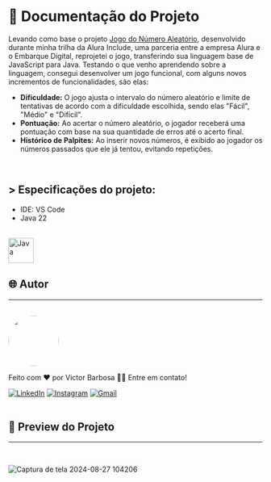 # 📒 Documentação do Projeto

Levando como base o projeto [Jogo do Número Aleatório](https://github.com/victorb-s/Alura-Jogo-do-numero-aleatorio), desenvolvido durante minha trilha da Alura Include, uma parceria entre a empresa Alura e o Embarque Digital, reprojetei o jogo, transferindo sua linguagem base de JavaScript para Java. Testando o que venho aprendendo sobre a linguagem, consegui desenvolver um jogo funcional, com alguns novos incrementos de funcionalidades, são elas:

- **Dificuldade:** O jogo ajusta o intervalo do número aleatório e limite de tentativas de acordo com a dificuldade escolhida, sendo elas "Fácil", "Médio" e "Difícil".
- **Pontuação:** Ao acertar o número aleatório, o jogador receberá uma pontuação com base na sua quantidade de erros até o acerto final.
- **Histórico de Palpites:** Ao inserir novos números, é exibido ao jogador os números passados que ele já tentou, evitando repetições.

<br>

## > Especificações do projeto:
- IDE: VS Code
- Java 22
  
<div style="display: inline_block"><br>
  <img align="center" alt="Java" heigth="40" width="50" src="https://cdn.jsdelivr.net/gh/devicons/devicon@latest/icons/java/java-plain.svg">
</div>
  
## 🌐 Autor
---
<br>

<a href="https://www.linkedin.com/in/victor-santos-01242007111203200607/">
 <img style="border-radius: 50%" src="https://avatars.githubusercontent.com/u/114593367?s=400&u=35dad9c7030300514c27e765de70b83b4073c802&v=4" width="100px;" alt=""/>
</a>

Feito com ❤️ por Victor Barbosa 👋🏽 Entre em contato!

[![LinkedIn](https://img.shields.io/badge/LinkedIn-0077B5?style=for-the-badge&logo=linkedin&logoColor=white)](https://www.linkedin.com/in/victor-santos-01242007111203200607/)
[![Instagram](https://img.shields.io/badge/-Instagram-%23E4405F?style=for-the-badge&logo=instagram&logoColor=white)](https://www.instagram.com/vituisdev/)
[![Gmail](https://img.shields.io/badge/Gmail-333333?style=for-the-badge&logo=gmail&logoColor=red)](mailto:victorb.santos15@gmail.com)
<br>
<br>

## 🔗 Preview do Projeto
---

<br>

![Captura de tela 2024-08-27 104206](https://github.com/user-attachments/assets/3c5c5d03-1bee-455a-8c80-b480691524c8)
